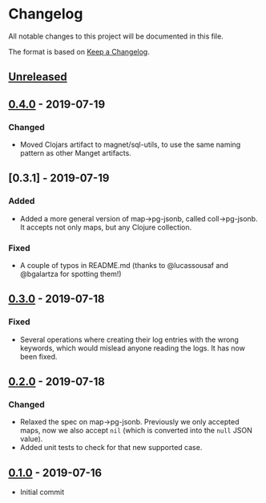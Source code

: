 # Changelog
All notable changes to this project will be documented in this file.

The format is based on [Keep a Changelog](http://keepachangelog.com/en/1.0.0/).

## [Unreleased]

## [0.4.0] - 2019-07-19

### Changed
- Moved Clojars artifact to magnet/sql-utils, to use the same naming pattern as other Manget artifacts.

## [0.3.1] - 2019-07-19

### Added
- Added a more general version of map->pg-jsonb, called coll->pg-jsonb. It accepts not only maps, but any Clojure collection.

### Fixed
- A couple of typos in README.md (thanks to @lucassousaf and @bgalartza for spotting them!)

## [0.3.0] - 2019-07-18

### Fixed
- Several operations where creating their log entries with the wrong keywords, which would mislead anyone reading the logs. It has now been fixed.

## [0.2.0] - 2019-07-18

### Changed
- Relaxed the spec on map->pg-jsonb. Previously we only accepted maps, now we also accept `nil` (which is converted into the `null` JSON value).
- Added unit tests to check for that new supported case.

## [0.1.0] - 2019-07-16
- Initial commit

[UNRELEASED]: https://github.com/magnetcoop/buddy-auth.jwt-oidc/compare/v0.4.0...HEAD
[0.4.0]: https://github.com/magnetcoop/buddy-auth.jwt-oidc/releases/tag/v0.3.0
[0.3.0]: https://github.com/magnetcoop/buddy-auth.jwt-oidc/releases/tag/v0.3.0
[0.2.0]: https://github.com/magnetcoop/buddy-auth.jwt-oidc/releases/tag/v0.2.0
[0.1.0]: https://github.com/magnetcoop/buddy-auth.jwt-oidc/releases/tag/v0.1.0

